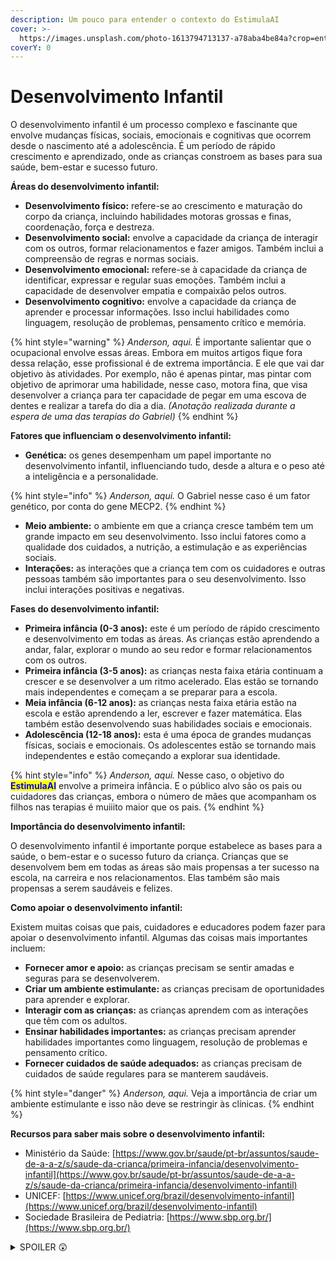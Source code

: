 ```yaml
---
description: Um pouco para entender o contexto do EstimulaAI
cover: >-
  https://images.unsplash.com/photo-1613794713137-a78aba4be84a?crop=entropy&cs=srgb&fm=jpg&ixid=M3wxOTcwMjR8MHwxfHNlYXJjaHwyfHxjaGlsZCUyMHBsYXl8ZW58MHx8fHwxNzE1MjkxMzI5fDA&ixlib=rb-4.0.3&q=85
coverY: 0
---
```


# Desenvolvimento Infantil

O desenvolvimento infantil é um processo complexo e fascinante que envolve mudanças físicas, sociais, emocionais e cognitivas que ocorrem desde o nascimento até a adolescência. É um período de rápido crescimento e aprendizado, onde as crianças constroem as bases para sua saúde, bem-estar e sucesso futuro.

**Áreas do desenvolvimento infantil:**

* **Desenvolvimento físico:** refere-se ao crescimento e maturação do corpo da criança, incluindo habilidades motoras grossas e finas, coordenação, força e destreza.
* **Desenvolvimento social:** envolve a capacidade da criança de interagir com os outros, formar relacionamentos e fazer amigos. Também inclui a compreensão de regras e normas sociais.
* **Desenvolvimento emocional:** refere-se à capacidade da criança de identificar, expressar e regular suas emoções. Também inclui a capacidade de desenvolver empatia e compaixão pelos outros.
* **Desenvolvimento cognitivo:** envolve a capacidade da criança de aprender e processar informações. Isso inclui habilidades como linguagem, resolução de problemas, pensamento crítico e memória.

{% hint style="warning" %}
_Anderson, aqui._ É importante salientar que o ocupacional envolve essas áreas. Embora em muitos artigos fique fora dessa relação, esse profissional é de extrema importância. E ele que vai dar objetivo às atividades. Por exemplo, não é apenas pintar, mas pintar com objetivo de aprimorar uma habilidade, nesse caso, motora fina, que visa desenvolver a criança para ter capacidade de pegar em uma escova de dentes e realizar a tarefa do dia a dia. _(Anotação realizada durante a espera de uma das terapias do Gabriel)_
{% endhint %}

**Fatores que influenciam o desenvolvimento infantil:**

* **Genética:** os genes desempenham um papel importante no desenvolvimento infantil, influenciando tudo, desde a altura e o peso até a inteligência e a personalidade.

{% hint style="info" %}
_Anderson, aqui._ O Gabriel nesse caso é um fator genético, por conta do gene MECP2.
{% endhint %}

* **Meio ambiente:** o ambiente em que a criança cresce também tem um grande impacto em seu desenvolvimento. Isso inclui fatores como a qualidade dos cuidados, a nutrição, a estimulação e as experiências sociais.
* **Interações:** as interações que a criança tem com os cuidadores e outras pessoas também são importantes para o seu desenvolvimento. Isso inclui interações positivas e negativas.

**Fases do desenvolvimento infantil:**

* **Primeira infância (0-3 anos):** este é um período de rápido crescimento e desenvolvimento em todas as áreas. As crianças estão aprendendo a andar, falar, explorar o mundo ao seu redor e formar relacionamentos com os outros.
* **Primeira infância (3-5 anos):** as crianças nesta faixa etária continuam a crescer e se desenvolver a um ritmo acelerado. Elas estão se tornando mais independentes e começam a se preparar para a escola.
* **Meia infância (6-12 anos):** as crianças nesta faixa etária estão na escola e estão aprendendo a ler, escrever e fazer matemática. Elas também estão desenvolvendo suas habilidades sociais e emocionais.
* **Adolescência (12-18 anos):** esta é uma época de grandes mudanças físicas, sociais e emocionais. Os adolescentes estão se tornando mais independentes e estão começando a explorar sua identidade.

{% hint style="info" %}
_Anderson, aqui._ Nesse caso, o objetivo do <mark style="color:blue;">**EstimulaAI**</mark> envolve a primeira infância. E o público alvo são os pais ou cuidadores das crianças, embora o número de mães que acompanham os filhos nas terapias é muiiito maior que os pais.&#x20;
{% endhint %}

**Importância do desenvolvimento infantil:**

O desenvolvimento infantil é importante porque estabelece as bases para a saúde, o bem-estar e o sucesso futuro da criança. Crianças que se desenvolvem bem em todas as áreas são mais propensas a ter sucesso na escola, na carreira e nos relacionamentos. Elas também são mais propensas a serem saudáveis ​​e felizes.

**Como apoiar o desenvolvimento infantil:**

Existem muitas coisas que pais, cuidadores e educadores podem fazer para apoiar o desenvolvimento infantil. Algumas das coisas mais importantes incluem:

* **Fornecer amor e apoio:** as crianças precisam se sentir amadas e seguras para se desenvolverem.
* **Criar um ambiente estimulante:** as crianças precisam de oportunidades para aprender e explorar.
* **Interagir com as crianças:** as crianças aprendem com as interações que têm com os adultos.
* **Ensinar habilidades importantes:** as crianças precisam aprender habilidades importantes como linguagem, resolução de problemas e pensamento crítico.
* **Fornecer cuidados de saúde adequados:** as crianças precisam de cuidados de saúde regulares para se manterem saudáveis.

{% hint style="danger" %}
_Anderson, aqui._ Veja a importância de criar um ambiente estimulante e isso não deve se restringir às clínicas.
{% endhint %}

**Recursos para saber mais sobre o desenvolvimento infantil:**

* Ministério da Saúde: [https://www.gov.br/saude/pt-br/assuntos/saude-de-a-a-z/s/saude-da-crianca/primeira-infancia/desenvolvimento-infantil](https://www.gov.br/saude/pt-br/assuntos/saude-de-a-a-z/s/saude-da-crianca/primeira-infancia/desenvolvimento-infantil)
* UNICEF: [https://www.unicef.org/brazil/desenvolvimento-infantil](https://www.unicef.org/brazil/desenvolvimento-infantil)
* Sociedade Brasileira de Pediatria: [https://www.sbp.org.br/](https://www.sbp.org.br/)

<details>

<summary>SPOILER 😲</summary>

Essa página foi criada com ajuda do Google Gemini! É uma forma de acelerar minha entrega também! 🔥

```
// Prompt
Me explique sobre desenvolvimento infantil.
```

Técnica utilizada aprendida na Imersão IA: Zero-shot prompting. Utilizei para evitar "alucinações" na resposta e trazer uma visão geral sobre Desenvolvimento Infantil.

</details>
